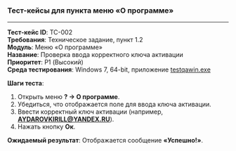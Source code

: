 ### **Тест-кейсы для пункта меню «О программе»**

---

**Тест-кейс ID**: TC-002  
**Требования**: Техническое задание, пункт 1.2  
**Модуль**: Меню «О программе»  
**Название**: Проверка ввода корректного ключа активации  
**Приоритет**: P1 (Высокий)  
**Среда тестирования**: Windows 7, 64-bit, приложение [testqawin.exe](..%2Ftestqawin.exe)

**Шаги теста**:
1. Открыть меню **? -> О программе**.
2. Убедиться, что отображается поле для ввода ключа активации.
3. Ввести корректный ключ активации (например, **AYDAROVKIRILL@YANDEX.RU**).
4. Нажать кнопку **Ок**.

**Ожидаемый результат**: Отображается сообщение **«Успешно!»**.
